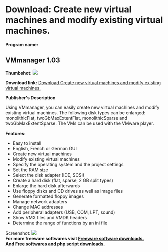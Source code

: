 # Download: Create new virtual machines and modify existing virtual machines.

**Program name:**

## VMmanager 1.03

  
**Thumbshot:** ![](http://www.freewarefiles.com/screenshot/vmmanager101_md.gif)   
  
**Download link:** [Download Create new virtual machines and modify existing virtual machines.](http://freesoftwares.boysofts.com/VMmanager_program_27457.html)  
  


**Publisher's Description**  
  


Using VMmanager, you can easily create new virtual machines and modify existing virtual machines. The following disk types can be enlarged: monolithicFlat, twoGbMaxExtentFlat, monolithicSparse and twoGbMaxExtentSparse. The VMs can be used with the VMware player. 

**Features:**

  * Easy to install 
  * English, French or German GUI 
  * Create new virtual machines 
  * Modify existing virtual machines 
  * Specify the operating system and the project settings 
  * Set the RAM size 
  * Select the disk adapter (IDE, SCSI) 
  * Create a hard disk (flat, sparse, 2 GB split types) 
  * Enlarge the hard disk afterwards 
  * Use floppy disks and CD drives as well as image files 
  * Generate formatted floppy images 
  * Manage network adapters 
  * Change MAC addresses 
  * Add peripheral adapters (USB, COM, LPT, sound) 
  * Show VMX files and VMDK headers 
  * Determine the range of functions by an ini file 

  
  
Screenshot: ![](http://www.freewarefiles.com/screenshot/vmmanager101.gif)   
**For more freeware softwares visit [Freeware software downloads.](http://freesoftwares.boysofts.com/)**   
**And [Free softwares and php script downloads.](http://www.boysofts.com/)**
